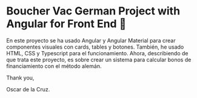 # Boucher Vac German Project with Angular for Front End 🚀

En este proyecto se ha usado Angular y Angular Material para crear componentes visuales con cards, tables y botones.
También, he usado HTML, CSS y Typescript para el funcionamiento.
Ahora, describiendo de que trata este proyecto, es sobre crear un sistema para calcular bonos de financiamiento con el método alemán.
  
Thank you,

Oscar de la Cruz.
